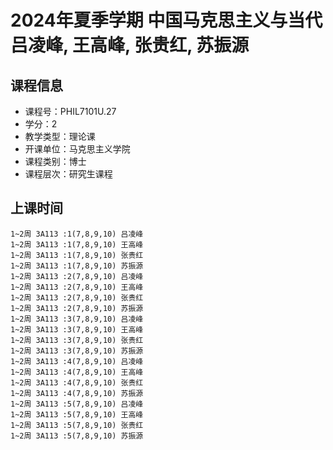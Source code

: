 # 2024年夏季学期 中国马克思主义与当代 吕凌峰, 王高峰, 张贵红, 苏振源






## 课程信息

- 课程号：PHIL7101U.27
- 学分：2
- 教学类型：理论课
- 开课单位：马克思主义学院
- 课程类别：博士
- 课程层次：研究生课程

## 上课时间

```
1~2周 3A113 :1(7,8,9,10) 吕凌峰
1~2周 3A113 :1(7,8,9,10) 王高峰
1~2周 3A113 :1(7,8,9,10) 张贵红
1~2周 3A113 :1(7,8,9,10) 苏振源
1~2周 3A113 :2(7,8,9,10) 吕凌峰
1~2周 3A113 :2(7,8,9,10) 王高峰
1~2周 3A113 :2(7,8,9,10) 张贵红
1~2周 3A113 :2(7,8,9,10) 苏振源
1~2周 3A113 :3(7,8,9,10) 吕凌峰
1~2周 3A113 :3(7,8,9,10) 王高峰
1~2周 3A113 :3(7,8,9,10) 张贵红
1~2周 3A113 :3(7,8,9,10) 苏振源
1~2周 3A113 :4(7,8,9,10) 吕凌峰
1~2周 3A113 :4(7,8,9,10) 王高峰
1~2周 3A113 :4(7,8,9,10) 张贵红
1~2周 3A113 :4(7,8,9,10) 苏振源
1~2周 3A113 :5(7,8,9,10) 吕凌峰
1~2周 3A113 :5(7,8,9,10) 王高峰
1~2周 3A113 :5(7,8,9,10) 张贵红
1~2周 3A113 :5(7,8,9,10) 苏振源
```

